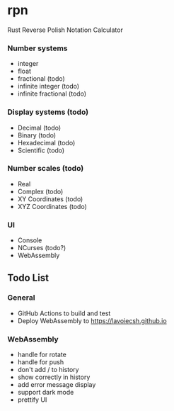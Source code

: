 # rpn
Rust Reverse Polish Notation Calculator

### Number systems
- integer
- float
- fractional (todo)
- infinite integer (todo)
- infinite fractional (todo)

### Display systems (todo)
- Decimal (todo)
- Binary (todo)
- Hexadecimal (todo)
- Scientific (todo)

### Number scales (todo)
- Real
- Complex (todo)
- XY Coordinates (todo)
- XYZ Coordinates (todo)

### UI
- Console
- NCurses (todo?)
- WebAssembly

## Todo List
### General
- GitHub Actions to build and test
- Deploy WebAssembly to https://lavoiecsh.github.io
 
### WebAssembly
- handle <tab> for rotate
- handle <enter> for push
- don't add <space>/<enter> to history
- show <tab> correctly in history
- add error message display
- support dark mode
- prettify UI